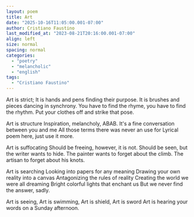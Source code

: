 ```yaml
---
layout: poem
title: Art
date: "2025-10-16T11:05:00.001-07:00"
author: Cristiano Faustino
last_modified_at: "2023-08-21T20:16:00.001-07:00"
align: left
size: normal
spacing: normal
categories:
  - "poetry"
  - "melancholic"
  - "english"
tags:
  - "Cristiano Faustino"
---
```


Art is strict;
It is hands and pens finding their purpose.
It is brushes and pieces dancing in synchrony.
You have to find the rhyme, you have to find the rhythm.
Put your clothes off and strike that pose.

Art is structure
Inspiration, melancholy, ABAB.
It's a fine conversation between you and me
All those terms there was never an use for
Lyrical poem here, just use it more.

Art is suffocating
Should be freeing, however, it is not.
Should be seen, but the writer wants to hide.
The painter wants to forget about the climb.
The artisan to forget about his knots.

Art is searching
Looking into papers for any meaning
Drawing your own reality into a canvas
Antagonizing the rules of reality
Creating the world we were all dreaming
Bright colorful lights that enchant us
But we never find the answer, sadly.

Art is seeing,
Art is swimming,
Art is shield,
Art is sword
Art is hearing your words
on a Sunday afternoon.
